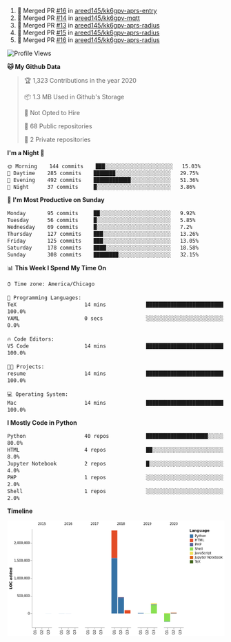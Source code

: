 <!--START_SECTION:activity-->
1. 🎉 Merged PR [#16](https://github.com//areed145/kk6gpv-aprs-entry/pull/16) in [areed145/kk6gpv-aprs-entry](https://github.com//areed145/kk6gpv-aprs-entry)
2. 🎉 Merged PR [#14](https://github.com//areed145/kk6gpv-mqtt/pull/14) in [areed145/kk6gpv-mqtt](https://github.com//areed145/kk6gpv-mqtt)
3. 🎉 Merged PR [#13](https://github.com//areed145/kk6gpv-aprs-radius/pull/13) in [areed145/kk6gpv-aprs-radius](https://github.com//areed145/kk6gpv-aprs-radius)
4. 🎉 Merged PR [#15](https://github.com//areed145/kk6gpv-aprs-radius/pull/15) in [areed145/kk6gpv-aprs-radius](https://github.com//areed145/kk6gpv-aprs-radius)
5. 🎉 Merged PR [#16](https://github.com//areed145/kk6gpv-aprs-radius/pull/16) in [areed145/kk6gpv-aprs-radius](https://github.com//areed145/kk6gpv-aprs-radius)
<!--END_SECTION:activity-->

<!--START_SECTION:readme-info-->
<!--END_SECTION:readme-info-->

<!--START_SECTION:waka-->
![Profile Views](http://img.shields.io/badge/Profile%20Views-155-blue)

**🐱 My Github Data** 

> 🏆 1,323 Contributions in the year 2020
 > 
> 📦 1.3 MB Used in Github's Storage 
 > 
> 🚫 Not Opted to Hire
 > 
> 📜 68 Public repositories
 > 
> 🔑 2 Private repositories 

**I'm a Night 🦉** 

```text
🌞 Morning    144 commits    ███░░░░░░░░░░░░░░░░░░░░░░   15.03% 
🌆 Daytime    285 commits    ███████░░░░░░░░░░░░░░░░░░   29.75% 
🌃 Evening    492 commits    ████████████░░░░░░░░░░░░░   51.36% 
🌙 Night      37 commits     █░░░░░░░░░░░░░░░░░░░░░░░░   3.86%

```
📅 **I'm Most Productive on Sunday** 

```text
Monday       95 commits     ██░░░░░░░░░░░░░░░░░░░░░░░   9.92% 
Tuesday      56 commits     █░░░░░░░░░░░░░░░░░░░░░░░░   5.85% 
Wednesday    69 commits     █░░░░░░░░░░░░░░░░░░░░░░░░   7.2% 
Thursday     127 commits    ███░░░░░░░░░░░░░░░░░░░░░░   13.26% 
Friday       125 commits    ███░░░░░░░░░░░░░░░░░░░░░░   13.05% 
Saturday     178 commits    ████░░░░░░░░░░░░░░░░░░░░░   18.58% 
Sunday       308 commits    ████████░░░░░░░░░░░░░░░░░   32.15%

```


📊 **This Week I Spend My Time On** 

```text
⌚︎ Time zone: America/Chicago

💬 Programming Languages: 
TeX                      14 mins             █████████████████████████   100.0% 
YAML                     0 secs              ░░░░░░░░░░░░░░░░░░░░░░░░░   0.0%

🔥 Code Editors: 
VS Code                  14 mins             █████████████████████████   100.0%

🐱‍💻 Projects: 
resume                   14 mins             █████████████████████████   100.0%

💻 Operating System: 
Mac                      14 mins             █████████████████████████   100.0%

```

**I Mostly Code in Python** 

```text
Python                   40 repos            ████████████████████░░░░░   80.0% 
HTML                     4 repos             ██░░░░░░░░░░░░░░░░░░░░░░░   8.0% 
Jupyter Notebook         2 repos             █░░░░░░░░░░░░░░░░░░░░░░░░   4.0% 
PHP                      1 repos             ░░░░░░░░░░░░░░░░░░░░░░░░░   2.0% 
Shell                    1 repos             ░░░░░░░░░░░░░░░░░░░░░░░░░   2.0%

```


**Timeline**

![Chart not found](https://github.com/areed145/areed145/blob/master/charts/bar_graph.png) 


<!--END_SECTION:waka-->
